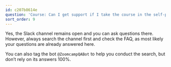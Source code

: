 ```yaml
---
id: c207b8614e
question: 'Course: Can I get support if I take the course in the self-paced mode?'
sort_order: 9
---
```


Yes, the Slack channel remains open and you can ask questions there. However, always search the channel first and check the FAQ, as most likely your questions are already answered here.

You can also tag the bot `@ZoomcampQABot` to help you conduct the search, but don’t rely on its answers 100%.